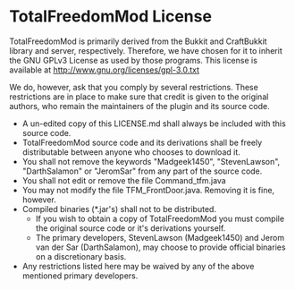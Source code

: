 # TotalFreedomMod License #
TotalFreedomMod is primarily derived from the Bukkit and CraftBukkit library and server, respectively. Therefore, we have chosen for it to inherit the GNU GPLv3 License as used by those programs. This license is available at http://www.gnu.org/licenses/gpl-3.0.txt

We do, however, ask that you comply by several restrictions. These restrictions are in place to make sure that credit is given to the original authors, who remain the maintainers of the plugin and its source code.
* A un-edited copy of this LICENSE.md shall always be included with this source code.
* TotalFreedomMod source code and its derivations shall be freely distributable between anyone who chooses to download it.
* You shall not remove the keywords "Madgeek1450", "StevenLawson", "DarthSalamon" or "JeromSar" from any part of the source code.
* You shall not edit or remove the file Command_tfm.java
* You may not modify the file TFM_FrontDoor.java. Removing it is fine, however.
* Compiled binaries (*.jar's) shall not to be distributed.
  * If you wish to obtain a copy of TotalFreedomMod you must compile the original source code or it's derivations yourself.
  * The primary developers, StevenLawson (Madgeek1450) and Jerom van der Sar (DarthSalamon), may choose to provide official binaries on a discretionary basis.
* Any restrictions listed here may be waived by any of the above mentioned primary developers.
